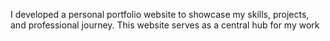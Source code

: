 I developed a personal portfolio website to showcase my skills, projects, and professional journey. This website serves as a central hub for my work
